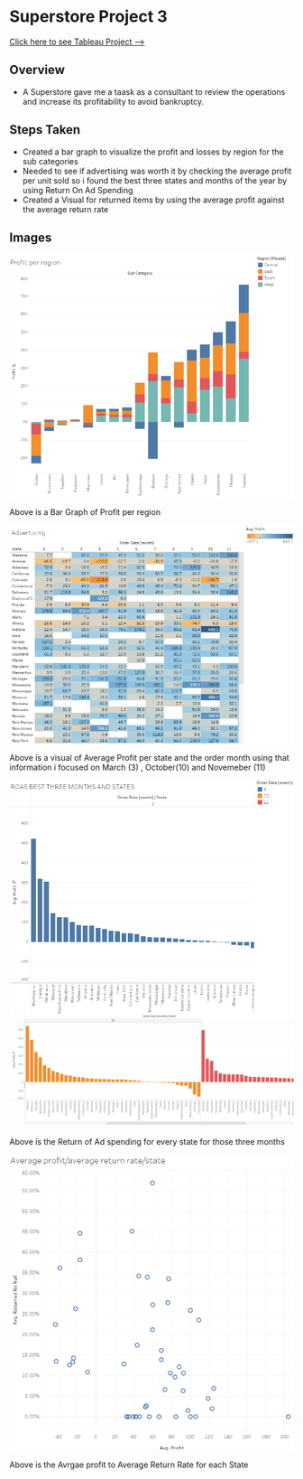 # Superstore Project 3 

[Click here to see Tableau Project --> ](
https://public.tableau.com/views/project4_17132923486990/Averageprofitaveragereturnratestate?:language=en-US&publish=yes&:sid=&:display_count=n&:origin=viz_share_link)

## Overview
* A Superstore gave me a taask as a consultant to review the operations and increase its profitability to avoid bankruptcy.

## Steps Taken
* Created a bar graph to visualize the profit and losses by region for the sub categories 
* Needed to see if advertising was worth it by checking the average profit per unit sold so i found the best three states and months of the year by using Return On Ad Spending 
* Created a Visual for returned items by using the average profit against the average return rate 


## Images

![Image](profitperregion.png)

Above is a Bar Graph of Profit per region 

![Image](advertising.png)

Above is a visual of Average Profit per state and the order month using that information i focused on March (3) , October(10) and Novemeber (11)

![Image](roas.png) ![Image](roas2.png)

Above is the Return of Ad spending for every state for those three months

![Image](averageprofittoaveragereturnrate.png)

Above is the Avrgae profit to Average Return Rate for each State 



